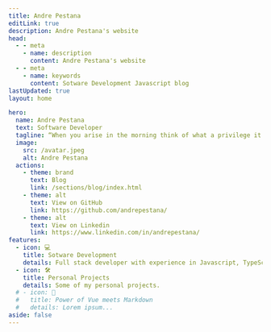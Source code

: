 ```yaml
---
title: Andre Pestana
editLink: true
description: Andre Pestana's website
head:
  - - meta
    - name: description
      content: Andre Pestana's website
  - - meta
    - name: keywords
      content: Sotware Development Javascript blog
lastUpdated: true
layout: home

hero:
  name: Andre Pestana
  text: Software Developer
  tagline: “When you arise in the morning think of what a privilege it is to be alive, to think, to enjoy, to love...” ― Marcus Aurelius.
  image:
    src: /avatar.jpeg
    alt: Andre Pestana
  actions:
    - theme: brand
      text: Blog
      link: /sections/blog/index.html
    - theme: alt
      text: View on GitHub
      link: https://github.com/andrepestana/
    - theme: alt
      text: View on Linkedin
      link: https://www.linkedin.com/in/andrepestana/
features:
  - icon: 💻
    title: Sotware Development
    details: Full stack developer with experience in Javascript, TypeScript, Vue.js, Node.js, Java, Python, RESTful APIs, Databases and Agile Development.
  - icon: 🛠️
    title: Personal Projects
    details: Some of my personal projects.
  # - icon: 🖖
  #   title: Power of Vue meets Markdown
  #   details: Lorem ipsum...
aside: false
---
```


<script setup>
import { onMounted, onUnmounted } from 'vue'
onMounted(() => {
  document.body.classList.add('round')

})
onUnmounted(() => {
  document.body.classList.remove('round')

})
</script>

<style>
.round .VPImage {
  border-radius: 50%;
}

</style>
